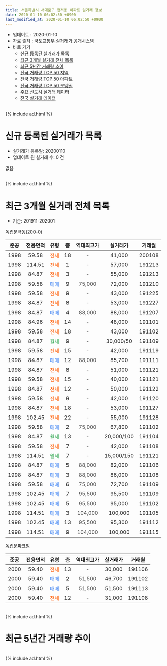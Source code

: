 ```yaml
---
title: 서울특별시 서대문구 현저동 아파트 실거래 정보
date: 2020-01-10 06:02:50 +0900
last_modified_at: 2020-01-10 06:02:50 +0900
---
```


* 업데이트 : 2020-01-10
* 자료 출처 : [국토교통부 실거래가 공개시스템](http://rt.molit.go.kr)
* 바로 가기
    * [신규 등록된 실거래가 목록](#신규-등록된-실거래가-목록)
    * [최근 3개월 실거래 전체 목록](#최근-3개월-실거래-전체-목록)
    * [최근 5년간 거래량 추이](#최근-5년간-거래량-추이)
    * [전국 거래량 TOP 50 지역](https://inasie.github.io/apt-trade-info/최근-3개월-전국에서-가장-거래가-많이-발생한-지역)
    * [전국 거래량 TOP 50 아파트](https://inasie.github.io/apt-trade-info/최근-3개월-전국에서-가장-거래가-많이-발생한-아파트)
    * [전국 거래량 TOP 50 분양권](https://inasie.github.io/apt-trade-info/최근-3개월-전국에서-가장-거래가-많이-발생한-분양권)
    * [주요 신도시 실거래 데이터](https://inasie.github.io/apt-trade-info/주요-신도시)
    * [전국 실거래 데이터](https://inasie.github.io/apt-trade-info/전국)
<br>
{% include ad.html %}
<br>

# 신규 등록된 실거래가 목록
* 실거래가 등록일: 20200110
* 업데이트 된 실거래 수: 0 건

없음

<br>
{% include ad.html %}
<br>

# 최근 3개월 실거래 전체 목록
* 기준: 201911-202001


[독립문극동(200-0)](https://search.naver.com/search.naver?query=%EC%84%9C%EC%9A%B8%ED%8A%B9%EB%B3%84%EC%8B%9C+%EC%84%9C%EB%8C%80%EB%AC%B8%EA%B5%AC+%ED%98%84%EC%A0%80%EB%8F%99+%EB%8F%85%EB%A6%BD%EB%AC%B8%EA%B7%B9%EB%8F%99%28200-0%29)

|준공|전용면적|유형|층|역대최고가|실거래가|거래월|
|:---:|:---:|:---:|:---:|:---:|:---:|:---:|
|1998|59.58|<span style="color:#ff5a00">전세</span>|18|<span style="color:#444444">-</span>|41,000|200108|
|1998|114.51|<span style="color:#ff5a00">전세</span>|1|<span style="color:#444444">-</span>|57,000|191213|
|1998|84.87|<span style="color:#ff5a00">전세</span>|3|<span style="color:#444444">-</span>|55,000|191213|
|1998|59.58|<span style="color:#4285f3">매매</span>|9|<span style="color:#444444">75,000</span>|72,000|191210|
|1998|59.58|<span style="color:#ff5a00">전세</span>|9|<span style="color:#444444">-</span>|43,000|191225|
|1998|84.87|<span style="color:#ff5a00">전세</span>|8|<span style="color:#444444">-</span>|53,000|191227|
|1998|84.87|<span style="color:#4285f3">매매</span>|4|<span style="color:#444444">88,000</span>|88,000|191207|
|1998|84.96|<span style="color:#ff5a00">전세</span>|14|<span style="color:#444444">-</span>|48,000|191101|
|1998|59.58|<span style="color:#ff5a00">전세</span>|18|<span style="color:#444444">-</span>|43,000|191102|
|1998|84.87|<span style="color:#34a853">월세</span>|9|<span style="color:#444444">-</span>|30,000/50|191109|
|1998|59.58|<span style="color:#ff5a00">전세</span>|15|<span style="color:#444444">-</span>|42,000|191119|
|1998|84.87|<span style="color:#4285f3">매매</span>|12|<span style="color:#444444">88,000</span>|85,700|191111|
|1998|84.87|<span style="color:#ff5a00">전세</span>|8|<span style="color:#444444">-</span>|51,000|191121|
|1998|59.58|<span style="color:#ff5a00">전세</span>|15|<span style="color:#444444">-</span>|40,000|191121|
|1998|84.87|<span style="color:#ff5a00">전세</span>|12|<span style="color:#444444">-</span>|50,000|191122|
|1998|59.58|<span style="color:#ff5a00">전세</span>|9|<span style="color:#444444">-</span>|42,000|191120|
|1998|84.87|<span style="color:#ff5a00">전세</span>|18|<span style="color:#444444">-</span>|53,000|191127|
|1998|102.45|<span style="color:#ff5a00">전세</span>|22|<span style="color:#444444">-</span>|55,000|191128|
|1998|59.58|<span style="color:#4285f3">매매</span>|2|<span style="color:#444444">75,000</span>|67,800|191102|
|1998|84.87|<span style="color:#34a853">월세</span>|13|<span style="color:#444444">-</span>|20,000/100|191104|
|1998|59.58|<span style="color:#ff5a00">전세</span>|7|<span style="color:#444444">-</span>|42,000|191108|
|1998|114.51|<span style="color:#34a853">월세</span>|7|<span style="color:#444444">-</span>|15,000/150|191121|
|1998|84.87|<span style="color:#4285f3">매매</span>|5|<span style="color:#444444">88,000</span>|82,000|191106|
|1998|84.87|<span style="color:#4285f3">매매</span>|3|<span style="color:#444444">88,000</span>|86,000|191108|
|1998|59.58|<span style="color:#4285f3">매매</span>|6|<span style="color:#444444">75,000</span>|72,700|191109|
|1998|102.45|<span style="color:#4285f3">매매</span>|7|<span style="color:#444444">95,500</span>|95,500|191109|
|1998|102.45|<span style="color:#4285f3">매매</span>|5|<span style="color:#444444">95,500</span>|95,000|191102|
|1998|114.51|<span style="color:#4285f3">매매</span>|3|<span style="color:#444444">104,000</span>|100,000|191105|
|1998|102.45|<span style="color:#4285f3">매매</span>|13|<span style="color:#444444">95,500</span>|95,300|191112|
|1998|114.51|<span style="color:#4285f3">매매</span>|9|<span style="color:#444444">104,000</span>|100,000|191115|

[독립문파크빌](https://search.naver.com/search.naver?query=%EC%84%9C%EC%9A%B8%ED%8A%B9%EB%B3%84%EC%8B%9C+%EC%84%9C%EB%8C%80%EB%AC%B8%EA%B5%AC+%ED%98%84%EC%A0%80%EB%8F%99+%EB%8F%85%EB%A6%BD%EB%AC%B8%ED%8C%8C%ED%81%AC%EB%B9%8C)

|준공|전용면적|유형|층|역대최고가|실거래가|거래월|
|:---:|:---:|:---:|:---:|:---:|:---:|:---:|
|2000|59.40|<span style="color:#ff5a00">전세</span>|13|<span style="color:#444444">-</span>|30,000|191106|
|2000|59.40|<span style="color:#4285f3">매매</span>|2|<span style="color:#444444">51,500</span>|46,700|191102|
|2000|59.40|<span style="color:#4285f3">매매</span>|5|<span style="color:#444444">51,500</span>|51,500|191113|
|2000|59.40|<span style="color:#ff5a00">전세</span>|12|<span style="color:#444444">-</span>|31,000|191108|


<br>
{% include ad.html %}
<br>

# 최근 5년간 거래량 추이


<div style="width:100%;">
    <canvas id="deal_progress" height="200"></canvas>
</div>

<script>
new Chart(document.getElementById("deal_progress"), {
    type: 'line',
    data: {
        labels: ['201501','201502','201503','201504','201505','201506','201507','201508','201509','201510','201511','201512','201601','201602','201603','201604','201605','201606','201607','201608','201609','201610','201611','201612','201701','201702','201703','201704','201705','201706','201707','201708','201709','201710','201711','201712','201801','201802','201803','201804','201805','201806','201807','201808','201809','201810','201811','201812','201901','201902','201903','201904','201905','201906','201907','201908','201909','201910','201911','201912','202001'],
        datasets: [{
            label: '매매',
            pointRadius: 1,
            data: [11, 5, 17, 13, 8, 19, 11, 9, 13, 13, 6, 5, 3, 4, 7, 7, 11, 15, 11, 13, 18, 8, 9, 4, 4, 10, 4, 12, 21, 10, 7, 5, 13, 10, 7, 10, 12, 9, 9, 4, 6, 13, 6, 8, 9, 3, 1, 0, 0, 1, 2, 0, 1, 6, 8, 6, 17, 14, 12, 2, 0],
            borderColor: "rgba(255, 201, 14, 1)",
            backgroundColor: "rgba(255, 201, 14, 0.5)",
            fill: false,
            lineTension: 0
        },{
            label: '전월세',
            pointRadius: 1,
            data: [23, 18, 20, 16, 17, 19, 18, 16, 13, 15, 14, 14, 13, 14, 11, 16, 9, 13, 10, 10, 11, 16, 14, 18, 15, 16, 16, 9, 12, 17, 17, 11, 7, 11, 16, 12, 14, 15, 17, 13, 15, 23, 12, 7, 12, 11, 11, 12, 13, 11, 10, 14, 11, 19, 12, 12, 11, 11, 15, 4, 1],
            borderColor: "rgba(0, 141, 185, 1)",
            backgroundColor: "rgba(0, 141, 185, 0.5)",
            fill: false,
            lineTension: 0
        }
        ]
    },
    options: {
        responsive: true,
        title: {
            display: false
        },
        tooltips: {
            mode: 'index',
            intersect: false
        },
        hover: {
            mode: 'nearest',
            intersect: true
        },
        scales: {
            xAxes: [{
                display: true,
                scaleLabel: {
                    display: true,
                    labelString: '년/월'
                }
            }],
            yAxes: [{
                display: true,
                ticks: {
                    suggestedMin: 0,
                },
                scaleLabel: {
                    display: true,
                    labelString: '실거래 수'
                }
            }]
        }
    }
});

</script>


<br>
{% include ad.html %}
<br>

